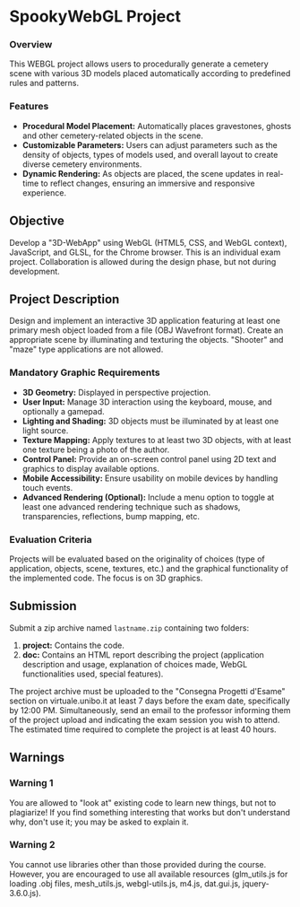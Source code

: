 # SpookyWebGL Project


### Overview
This WEBGL project allows users to procedurally generate a cemetery scene with various 3D models placed automatically according to predefined rules and patterns.

### Features
- **Procedural Model Placement:** Automatically places gravestones, ghosts and other cemetery-related objects in the scene.
- **Customizable Parameters:** Users can adjust parameters such as the density of objects, types of models used, and overall layout to create diverse cemetery environments.
- **Dynamic Rendering:** As objects are placed, the scene updates in real-time to reflect changes, ensuring an immersive and responsive experience.


## Objective
Develop a "3D-WebApp" using WebGL (HTML5, CSS, and WebGL context), JavaScript, and GLSL, for the Chrome browser. This is an individual exam project. Collaboration is allowed during the design phase, but not during development.

## Project Description
Design and implement an interactive 3D application featuring at least one primary mesh object loaded from a file (OBJ Wavefront format). Create an appropriate scene by illuminating and texturing the objects. "Shooter" and "maze" type applications are not allowed.

### Mandatory Graphic Requirements
- **3D Geometry:** Displayed in perspective projection.
- **User Input:** Manage 3D interaction using the keyboard, mouse, and optionally a gamepad.
- **Lighting and Shading:** 3D objects must be illuminated by at least one light source.
- **Texture Mapping:** Apply textures to at least two 3D objects, with at least one texture being a photo of the author.
- **Control Panel:** Provide an on-screen control panel using 2D text and graphics to display available options.
- **Mobile Accessibility:** Ensure usability on mobile devices by handling touch events.
- **Advanced Rendering (Optional):** Include a menu option to toggle at least one advanced rendering technique such as shadows, transparencies, reflections, bump mapping, etc.

### Evaluation Criteria
Projects will be evaluated based on the originality of choices (type of application, objects, scene, textures, etc.) and the graphical functionality of the implemented code. The focus is on 3D graphics.

## Submission
Submit a zip archive named `lastname.zip` containing two folders:
1. **project:** Contains the code.
2. **doc:** Contains an HTML report describing the project (application description and usage, explanation of choices made, WebGL functionalities used, special features).

The project archive must be uploaded to the "Consegna Progetti d'Esame" section on virtuale.unibo.it at least 7 days before the exam date, specifically by 12:00 PM. Simultaneously, send an email to the professor informing them of the project upload and indicating the exam session you wish to attend. The estimated time required to complete the project is at least 40 hours.

## Warnings

### Warning 1
You are allowed to "look at" existing code to learn new things, but not to plagiarize! If you find something interesting that works but don't understand why, don't use it; you may be asked to explain it.

### Warning 2
You cannot use libraries other than those provided during the course. However, you are encouraged to use all available resources (glm_utils.js for loading .obj files, mesh_utils.js, webgl-utils.js, m4.js, dat.gui.js, jquery-3.6.0.js).

